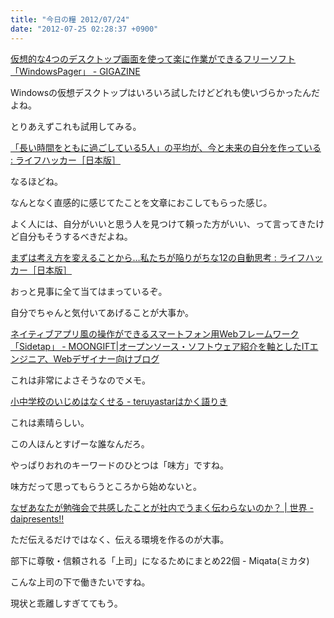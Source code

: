 ```yaml
---
title: "今日の糧 2012/07/24"
date: "2012-07-25 02:28:37 +0900"
---
```


  [仮想的な4つのデスクトップ画面を使って楽に作業ができるフリーソフト「WindowsPager」 - GIGAZINE](http://gigazine.net/news/20120722-windowspager/)

Windowsの仮想デスクトップはいろいろ試したけどどれも使いづらかったんだよね。

とりあえずこれも試用してみる。

  [「長い時間をともに過ごしている5人」の平均が、今と未来の自分を作っている : ライフハッカー［日本版］](http://www.lifehacker.jp/2012/07/120723success.html)

なるほどね。

なんとなく直感的に感じてたことを文章におこしてもらった感じ。

よく人には、自分がいいと思う人を見つけて頼った方がいい、って言ってきたけど自分もそうするべきだよね。

  [まずは考え方を変えることから&#8230;私たちが陥りがちな12の自動思考 : ライフハッカー［日本版］](http://www.lifehacker.jp/2012/07/120720automaticthoughts.html)

おっと見事に全て当てはまっているぞ。

自分でちゃんと気付いてあげることが大事か。

  [ネイティブアプリ風の操作ができるスマートフォン用Webフレームワーク「Sidetap」 - MOONGIFT|オープンソース・ソフトウェア紹介を軸としたITエンジニア、Webデザイナー向けブログ](http://www.moongift.jp/2012/07/20120721-2/)

これは非常によさそうなのでメモ。

  [小中学校のいじめはなくせる - teruyastarはかく語りき](http://d.hatena.ne.jp/teruyastar/20120721/1342960161)

これは素晴らしい。

この人ほんとすげーな誰なんだろ。

やっぱりおれのキーワードのひとつは「味方」ですね。

味方だって思ってもらうところから始めないと。

  [なぜあなたが勉強会で共感したことが社内でうまく伝わらないのか？ | 世界 - daipresents!!](http://daipresents.com/2012/%E3%81%AA%E3%81%9C%E3%81%82%E3%81%AA%E3%81%9F%E3%81%8C%E5%8B%89%E5%BC%B7%E4%BC%9A%E3%81%A7%E5%85%B1%E6%84%9F%E3%81%97%E3%81%9F%E3%81%93%E3%81%A8%E3%81%8C%E7%A4%BE%E5%86%85%E3%81%A7%E3%81%86%E3%81%BE/)

ただ伝えるだけではなく、伝える環境を作るのが大事。

  部下に尊敬・信頼される「上司」になるためにまとめ22個 - Miqata(ミカタ)

こんな上司の下で働きたいですね。

現状と乖離しすぎててもう。

